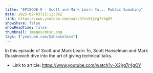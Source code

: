 ```yaml
---
title: "EPISODE 9 - Scott and Mark Learn To... Public Speaking"
date: 2025-02-03T21:11:36Z
link: https://www.youtube.com/watch?v=X2jrg7r4gOY
showShare: false
showReadTime: false
thumbnail: images/misc.png
tags: ["youtube.com/@shanselman"]
---
```

In this episode of Scott and Mark Learn To, Scott Hanselman and Mark Russinovich dive into the art of giving technical talks.

- Link to article: https://www.youtube.com/watch?v=X2jrg7r4gOY